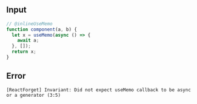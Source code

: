 
## Input

```javascript
// @inlineUseMemo
function component(a, b) {
  let x = useMemo(async () => {
    await a;
  }, []);
  return x;
}

```


## Error

```
[ReactForget] Invariant: Did not expect useMemo callback to be async or a generator (3:5)
```
          
      